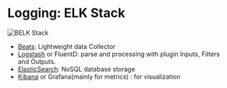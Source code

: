# Logging: ELK Stack
![BELK Stack](https://www.elastic.co/guide/en/beats/libbeat/current/images/beats-platform.png)
- [Beats](https://www.elastic.co/guide/en/beats/libbeat/current/index.html): Lightweight data Collector
- [Logstash](https://www.elastic.co/logstash/) or FluentD: parse and processing with plugin Inputs, Filters and Outputs.
- [ElasticSearch](https://www.elastic.co/start): NoSQL database storage
- [Kibana](https://www.elastic.co/guide/en/kibana/current/index.html) or Grafana(mainly for metrics) : for visualization
